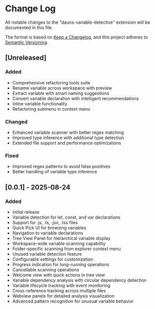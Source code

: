 # Change Log

All notable changes to the "dauns-variable-detective" extension will be documented in this file.

The format is based on [Keep a Changelog](https://keepachangelog.com/en/1.0.0/),
and this project adheres to [Semantic Versioning](https://semver.org/spec/v2.0.0.html).

## [Unreleased]

### Added

- Comprehensive refactoring tools suite
- Rename variable across workspace with preview
- Extract variable with smart naming suggestions
- Convert variable declaration with intelligent recommendations
- Inline variable functionality
- Refactoring submenu in context menu

### Changed

- Enhanced variable scanner with better regex matching
- Improved type inference with additional type detection
- Extended file support and performance optimizations

### Fixed

- Improved regex patterns to avoid false positives
- Better handling of variable type inference

## [0.0.1] - 2025-08-24

### Added

- Initial release
- Variable detection for let, const, and var declarations
- Support for .js, .ts, .jsx, .tsx files
- Quick Pick UI for browsing variables
- Navigation to variable declarations
- Tree View Panel for hierarchical variable display
- Workspace-wide variable scanning capability
- Folder-specific scanning from explorer context menu
- Unused variable detection feature
- Configurable settings for customization
- Progress indication for long-running operations
- Cancellable scanning operations
- Welcome view with quick actions in tree view
- Variable dependency analysis with circular dependency detection
- Variable lifecycle tracking with event monitoring
- Cross-reference tracking across multiple files
- Webview panels for detailed analysis visualization
- Advanced pattern recognition for unusual variable behavior
